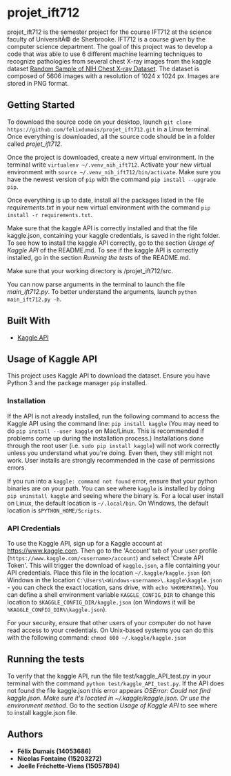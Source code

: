 ﻿# projet_ift712
projet_ift712 is the semester project for the course IFT712 at the science faculty of UniversitÃ© de Sherbrooke. IFT712 is a course given by the computer science department. The goal of this project was to develop a code that was able to use 6 different machine learning techniques to recognize pathologies from several chest X-ray images from the kaggle dataset [Random Sample of NIH Chest X-ray Dataset](https://www.kaggle.com/nih-chest-xrays/sample). The dataset is composed of 5606 images with a resolution of 1024 x 1024 px. Images are stored in PNG format.
## Getting Started
To download the source code on your desktop, launch `git clone https://github.com/felixdumais/projet_ift712.git` in a Linux terminal. Once everything is downloaded, all the source code should be in a folder called *projet_ift712*. 

Once the project is downloaded, create a new virtual environment. In the terminal write `virtualenv ~/.venv_nih_ift712`. Activate your new virtual environment with `source ~/.venv_nih_ift712/bin/activate`. Make sure you have the newest version of `pip` with the command `pip install --upgrade pip`.

Once everything is up to date, install all the packages listed in the file *requirements.txt* in your new virtual environment with the command `pip install -r requirements.txt`. 

Make sure that the kaggle API is correctly installed and that the file kaggle.json, containing your kaggle credentials, is saved in the right folder. To see how to install the kaggle API correctly, go to the section *Usage of Kaggle API* of the README.md. To see if the kaggle API is correctly installed, go in the section *Running the tests* of the README.md.

Make sure that your working directory is /projet_ift712/src.

You can now parse arguments in the terminal to launch the file *main_ift712.py*. To better understand the arguments, launch `python main_ift712.py -h`.
## Built With
* [Kaggle API](https://github.com/Kaggle/kaggle-api)
## Usage of Kaggle API
This project uses Kaggle API to download the dataset. Ensure you have Python 3 and the package manager `pip` installed.
### Installation
If the API is not already installed, run the following command to access the Kaggle API using the command line:
`pip install kaggle` (You may need to do `pip install --user kaggle` on Mac/Linux.  This is recommended if problems come up during the installation process.) Installations done through the root user (i.e. `sudo pip install kaggle`) will not work correctly unless you understand what you're doing.  Even then, they still might not work.  User installs are strongly recommended in the case of permissions errors.

If you run into a `kaggle: command not found` error, ensure that your python binaries are on your path.  You can see where `kaggle` is installed by doing `pip uninstall kaggle` and seeing where the binary is.  For a local user install on Linux, the default location is `~/.local/bin`.  On Windows, the default location is `$PYTHON_HOME/Scripts`.
### API Credentials
To use the Kaggle API, sign up for a Kaggle account at https://www.kaggle.com. Then go to the 'Account' tab of your user profile (`https://www.kaggle.com/<username>/account`) and select 'Create API Token'. This will trigger the download of `kaggle.json`, a file containing your API credentials. Place this file in the location `~/.kaggle/kaggle.json` (on Windows in the location `C:\Users\<Windows-username>\.kaggle\kaggle.json` - you can check the exact location, sans drive, with `echo %HOMEPATH%`). You can define a shell environment variable `KAGGLE_CONFIG_DIR` to change this location to `$KAGGLE_CONFIG_DIR/kaggle.json` (on Windows it will be `%KAGGLE_CONFIG_DIR%\kaggle.json`).

For your security, ensure that other users of your computer do not have read access to your credentials. On Unix-based systems you can do this with the following command: 
`chmod 600 ~/.kaggle/kaggle.json`
## Running the tests
To verify that the kaggle API, run the file test/kaggle_API_test.py in your terminal with the command `python test/kaggle_API_test.py`. If the API does not found the file kaggle.json this error appears *OSError: Could not find kaggle.json. Make sure it's located in ~/.kaggle/kaggle.json. Or use the environment method*. Go to the section *Usage of Kaggle API* to see where to install kaggle.json file.
## Authors
* **Félix Dumais (14053686)** 
* **Nicolas Fontaine (15203272)** 
* **Joelle Fréchette-Viens (15057894)** 